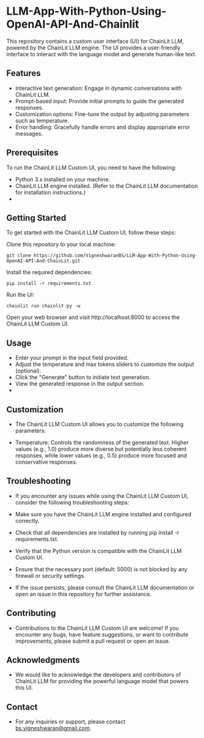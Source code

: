 # LLM-App-With-Python-Using-OpenAI-API-And-Chainlit

This repository contains a custom user interface (UI) for ChainLit LLM, powered by the ChainLit LLM engine. The UI provides a user-friendly interface to interact with the language model and generate human-like text.

## Features
- Interactive text generation: Engage in dynamic conversations with ChainLit LLM.
- Prompt-based input: Provide initial prompts to guide the generated responses.
- Customization options: Fine-tune the output by adjusting parameters such as temperature.
- Error handling: Gracefully handle errors and display appropriate error messages.
  
## Prerequisites
To run the ChainLit LLM Custom UI, you need to have the following:

- Python 3.x installed on your machine.
- ChainLit LLM engine installed. (Refer to the ChainLit LLM documentation for installation instructions.)
- 
## Getting Started
To get started with the ChainLit LLM Custom UI, follow these steps:

Clone this repository to your local machine:

```
git clone https://github.com/VigneshwaranBS/LLM-App-With-Python-Using-OpenAI-API-And-ChainLit.git
```
Install the required dependencies:

```
pip install -r requirements.txt
```
Run the UI:
```
chainlit run chainlit.py -w
```
Open your web browser and visit http://localhost:8000 to access the ChainLit LLM Custom UI.

## Usage
- Enter your prompt in the input field provided.
- Adjust the temperature and max tokens sliders to customize the output (optional).
- Click the "Generate" button to initiate text generation.
- View the generated response in the output section.
- 
## Customization
- The ChainLit LLM Custom UI allows you to customize the following parameters:

- Temperature: Controls the randomness of the generated text. Higher values (e.g., 1.0) produce more diverse but potentially less coherent responses, while lower values (e.g., 0.5) produce more focused and conservative responses.

## Troubleshooting
- If you encounter any issues while using the ChainLit LLM Custom UI, consider the following troubleshooting steps:

- Make sure you have the ChainLit LLM engine installed and configured correctly.
- Check that all dependencies are installed by running pip install -r requirements.txt.
- Verify that the Python version is compatible with the ChainLit LLM Custom UI.
- Ensure that the necessary port (default: 5000) is not blocked by any firewall or security settings.
- If the issue persists, please consult the ChainLit LLM documentation or open an issue in this repository for further assistance.

## Contributing
- Contributions to the ChainLit LLM Custom UI are welcome! If you encounter any bugs, have feature suggestions, or want to contribute improvements, please submit a pull request or open an issue.

## Acknowledgments
- We would like to acknowledge the developers and contributors of ChainLit LLM for providing the powerful language model that powers this UI.

## Contact
- For any inquiries or support, please contact bs.vigneshwaran@gmail.com.
